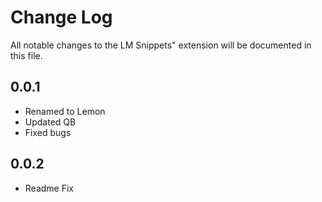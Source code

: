 <!-- @format -->

# Change Log

All notable changes to the LM Snippets" extension will be documented in this file.

## 0.0.1

-   Renamed to Lemon
-   Updated QB
-   Fixed bugs

## 0.0.2

-   Readme Fix
